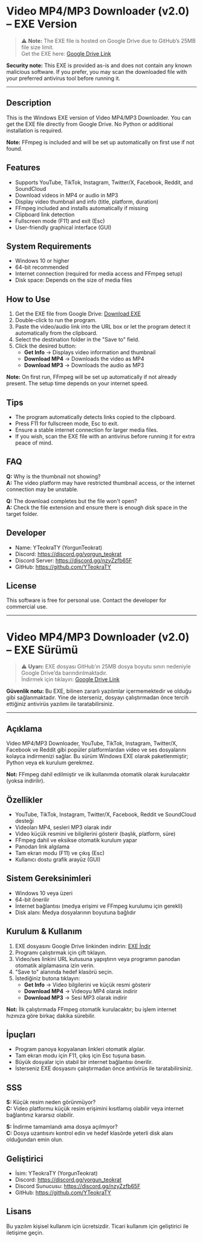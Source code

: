 # Video MP4/MP3 Downloader (v2.0) – EXE Version

> ⚠ **Note:** The EXE file is hosted on Google Drive due to GitHub’s 25MB file size limit.  
> Get the EXE here: [Google Drive Link](https://drive.google.com/file/d/1Nb9QXXUUjGLcxCpU32wJ5duS9UJ9Kh1c/view?usp=sharing)

**Security note:** This EXE is provided as-is and does not contain any known malicious software. If you prefer, you may scan the downloaded file with your preferred antivirus tool before running it.

---

## Description
This is the Windows EXE version of Video MP4/MP3 Downloader. You can get the EXE file directly from Google Drive. No Python or additional installation is required.

**Note:** FFmpeg is included and will be set up automatically on first use if not found.

## Features
- Supports YouTube, TikTok, Instagram, Twitter/X, Facebook, Reddit, and SoundCloud
- Download videos in MP4 or audio in MP3
- Display video thumbnail and info (title, platform, duration)
- FFmpeg included and installs automatically if missing
- Clipboard link detection
- Fullscreen mode (F11) and exit (Esc)
- User-friendly graphical interface (GUI)

## System Requirements
- Windows 10 or higher
- 64-bit recommended
- Internet connection (required for media access and FFmpeg setup)
- Disk space: Depends on the size of media files

## How to Use
1. Get the EXE file from Google Drive: [Download EXE](https://drive.google.com/file/d/1Nb9QXXUUjGLcxCpU32wJ5duS9UJ9Kh1c/view?usp=sharing)  
2. Double-click to run the program.  
3. Paste the video/audio link into the URL box or let the program detect it automatically from the clipboard.  
4. Select the destination folder in the "Save to" field.  
5. Click the desired button:
   - **Get Info** → Displays video information and thumbnail
   - **Download MP4** → Downloads the video as MP4
   - **Download MP3** → Downloads the audio as MP3

**Note:** On first run, FFmpeg will be set up automatically if not already present. The setup time depends on your internet speed.

## Tips
- The program automatically detects links copied to the clipboard.
- Press F11 for fullscreen mode, Esc to exit.
- Ensure a stable internet connection for larger media files.
- If you wish, scan the EXE file with an antivirus before running it for extra peace of mind.

## FAQ
**Q:** Why is the thumbnail not showing?  
**A:** The video platform may have restricted thumbnail access, or the internet connection may be unstable.

**Q:** The download completes but the file won't open?  
**A:** Check the file extension and ensure there is enough disk space in the target folder.

## Developer
- Name: YTeokraTY (YorgunTeokrat)  
- Discord: https://discord.gg/yorgun_teokrat  
- Discord Server: https://discord.gg/nzyZzfb65F  
- GitHub: https://github.com/YTeokraTY

## License
This software is free for personal use. Contact the developer for commercial use.

---

# Video MP4/MP3 Downloader (v2.0) – EXE Sürümü

> ⚠ **Uyarı:** EXE dosyası GitHub’ın 25MB dosya boyutu sınırı nedeniyle Google Drive’da barındırılmaktadır.  
> İndirmek için tıklayın: [Google Drive Link](https://drive.google.com/file/d/1Nb9QXXUUjGLcxCpU32wJ5duS9UJ9Kh1c/view?usp=sharing)

**Güvenlik notu:** Bu EXE, bilinen zararlı yazılımlar içermemektedir ve olduğu gibi sağlanmaktadır. Yine de isterseniz, dosyayı çalıştırmadan önce tercih ettiğiniz antivirüs yazılımı ile taratabilirsiniz.

---

## Açıklama
Video MP4/MP3 Downloader, YouTube, TikTok, Instagram, Twitter/X, Facebook ve Reddit gibi popüler platformlardan video ve ses dosyalarını kolayca indirmenizi sağlar. Bu sürüm Windows EXE olarak paketlenmiştir; Python veya ek kurulum gerekmez.

**Not:** FFmpeg dahil edilmiştir ve ilk kullanımda otomatik olarak kurulacaktır (yoksa indirilir).

## Özellikler
- YouTube, TikTok, Instagram, Twitter/X, Facebook, Reddit ve SoundCloud desteği
- Videoları MP4, sesleri MP3 olarak indir
- Video küçük resmini ve bilgilerini gösterir (başlık, platform, süre)
- FFmpeg dahil ve eksikse otomatik kurulum yapar
- Panodan link algılama
- Tam ekran modu (F11) ve çıkış (Esc)
- Kullanıcı dostu grafik arayüz (GUI)

## Sistem Gereksinimleri
- Windows 10 veya üzeri
- 64-bit önerilir
- İnternet bağlantısı (medya erişimi ve FFmpeg kurulumu için gerekli)
- Disk alanı: Medya dosyalarının boyutuna bağlıdır

## Kurulum & Kullanım
1. EXE dosyasını Google Drive linkinden indirin: [EXE İndir](https://drive.google.com/file/d/1Nb9QXXUUjGLcxCpU32wJ5duS9UJ9Kh1c/view?usp=sharing)  
2. Programı çalıştırmak için çift tıklayın.  
3. Video/ses linkini URL kutusuna yapıştırın veya programın panodan otomatik algılamasına izin verin.  
4. "Save to" alanında hedef klasörü seçin.  
5. İstediğiniz butona tıklayın:
   - **Get Info** → Video bilgilerini ve küçük resmi gösterir
   - **Download MP4** → Videoyu MP4 olarak indirir
   - **Download MP3** → Sesi MP3 olarak indirir

**Not:** İlk çalıştırmada FFmpeg otomatik kurulacaktır; bu işlem internet hızınıza göre birkaç dakika sürebilir.

## İpuçları
- Program panoya kopyalanan linkleri otomatik algılar.
- Tam ekran modu için F11, çıkış için Esc tuşuna basın.
- Büyük dosyalar için stabil bir internet bağlantısı önerilir.
- İsterseniz EXE dosyasını çalıştırmadan önce antivirüs ile taratabilirsiniz.

## SSS
**S:** Küçük resim neden görünmüyor?  
**C:** Video platformu küçük resim erişimini kısıtlamış olabilir veya internet bağlantınız kararsız olabilir.

**S:** İndirme tamamlandı ama dosya açılmıyor?  
**C:** Dosya uzantısını kontrol edin ve hedef klasörde yeterli disk alanı olduğundan emin olun.

## Geliştirici
- İsim: YTeokraTY (YorgunTeokrat)  
- Discord: https://discord.gg/yorgun_teokrat  
- Discord Sunucusu: https://discord.gg/nzyZzfb65F  
- GitHub: https://github.com/YTeokraTY

## Lisans
Bu yazılım kişisel kullanım için ücretsizdir. Ticari kullanım için geliştirici ile iletişime geçin.
